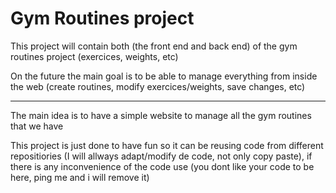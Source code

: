 # Gym Routines project

This project will contain both (the front end and back end) of the gym routines project (exercices, weights, etc)

On the future the main goal is to be able to manage everything from inside the web (create routines, modify exercices/weights, save changes, etc)

---

The main idea is to have a simple website to manage all the gym routines that we have

This project is just done to have fun so it can be reusing code from different repositiories (I will allways adapt/modify de code, not only copy paste), if there is any inconvenience of the code use (you dont like your code to be here, ping me and i will remove it)
